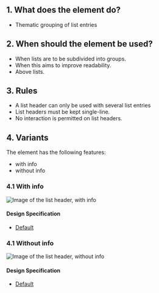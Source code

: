 ## 1. What does the element do?
*   Thematic grouping of list entries

## 2. When should the element be used?
*   When lists are to be subdivided into groups.
*   When this aims to improve readability.
*   Above lists.

## 3. Rules
*   A list header can only be used with several list entries
*   List headers must be kept single-line.
*   No interaction is permitted on list headers.


## 4. Variants
The element has the following features: 
*   with info
*   without info

### 4.1 With info
![Image of the list header, with info](https://raw.githubusercontent.com/sbb-design-systems/sbb-design-system/master/mobile/elements/list-header/images/ME22_mit-Info.png 'class: image')

#### Design Specification
*   [Default](https://sbb.invisionapp.com/d/main#/console/14051805/313167033/inspect)

### 4.1 Without info
![Image of the list header, without info](https://raw.githubusercontent.com/sbb-design-systems/sbb-design-system/master/mobile/elements/list-header/images/ME22_ohne-Info.png 'class: image')

#### Design Specification
*   [Default](https://sbb.invisionapp.com/d/main#/console/14051805/313167034/inspect)